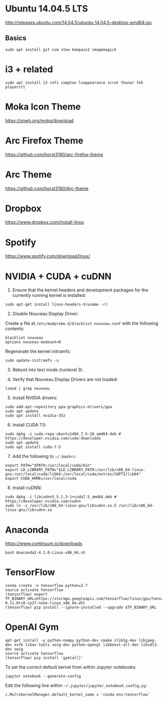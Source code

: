 # Ubuntu 14.04.5 LTS

http://releases.ubuntu.com/14.04.5/ubuntu-14.04.5-desktop-amd64.iso

## Basics

```
sudo apt install git vim stow keepass2 imagemagick
```

# i3 + related

```
sudo apt install i3 rofi compton lxappearance scrot thunar feh playerctl
```

# Moka Icon Theme

https://snwh.org/moka/download

# Arc Firefox Theme

https://github.com/horst3180/arc-firefox-theme

# Arc Theme

https://github.com/horst3180/Arc-theme

# Dropbox

https://www.dropbox.com/install-linux

# Spotify

https://www.spotify.com/download/linux/

# NVIDIA + CUDA + cuDNN

1. Ensure that the kernel headers and development packages for the currently running kernel is installed:

  ```
  sudo apt-get install linux-headers-$(uname -r)
  ```

2. Disable Nouveau Display Driver:

  Create a file at `/etc/modprobe.d/blacklist-nouveau.conf` with the following contents:

  ```
  blacklist nouveau
  options nouveau modeset=0
  ```

  Regenerate the kernel initramfs:

  ```
  sudo update-initramfs -u
  ```

3. Reboot into text mode (runlevel 3).

4. Verify that Nouveau Display Drivers are not loaded:

  ```
  lsmod | grep nouveau
  ```

5. Install NVIDIA drivers:

  ```
  sudo add-apt-repository ppa:graphics-drivers/ppa
  sudo apt update
  sudo apt install nvidia-352
  ```

6. Install CUDA 7.5:

  ```
  sudo dpkg -i cuda-repo-ubuntu1404_7.5-18_amd64.deb # https://developer.nvidia.com/cuda-downloads
  sudo apt update
  sudo apt install cuda-7-5
  ```

7. Add the following to `~/.bashrc`:

  ```
  export PATH="$PATH:/usr/local/cuda/bin"
  export LD_LIBRARY_PATH="$LD_LIBRARY_PATH:/usr/lib/x86_64-linux-gnu:/usr/local/cuda/lib64:/usr/local/cuda/extras/CUPTI/lib64"
  export CUDA_HOME=/usr/local/cuda
  ```

8. Install cuDNN:

  ```
  sudo dpkg -i libcudnn5_5.1.3-1+cuda7.5_amd64.deb # https://developer.nvidia.com/cudnn
  sudo ln -s /usr/lib/x86_64-linux-gnu/libcudnn.so.5 /usr/lib/x86_64-linux-gnu/libcudnn.so
  ```

# Anaconda

  https://www.continuum.io/downloads

  ```
  bash Anaconda2-4.2.0-Linux-x86_64.sh
  ```

# TensorFlow

  ```
  conda create -n tensorflow python=2.7
  source activate tensorflow
  (tensorflow) export TF_BINARY_URL=https://storage.googleapis.com/tensorflow/linux/gpu/tensorflow-0.11.0rc0-cp27-none-linux_x86_64.whl
  (tensorflow) pip install --ignore-installed --upgrade $TF_BINARY_URL
  ```

# OpenAI Gym

  ```
  apt-get install -y python-numpy python-dev cmake zlib1g-dev libjpeg-dev xvfb libav-tools xorg-dev python-opengl libboost-all-dev libsdl2-dev swig
  source activate tensorflow
  (tensorflow) pip install 'gym[all]'
  ```

  To set the correct default kernel from within Jupyter notebooks:

  ```
  jupyter notebook --generate-config
  ```
  
  Edit the following line within `~/.jupyter/jupyter_notebook_config.py`:
  
  ```
  c.MultiKernelManager.default_kernel_name = 'conda env:tensorflow'
  ```
  ```
